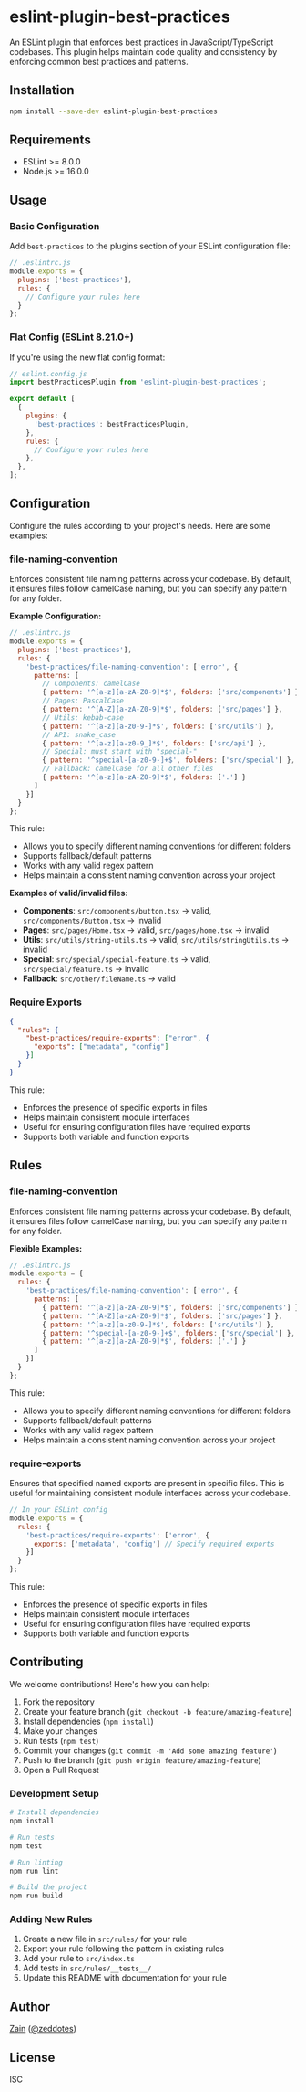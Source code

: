 # eslint-plugin-best-practices

An ESLint plugin that enforces best practices in JavaScript/TypeScript codebases. This plugin helps maintain code quality and consistency by enforcing common best practices and patterns.

## Installation

```bash
npm install --save-dev eslint-plugin-best-practices
```

## Requirements

- ESLint >= 8.0.0
- Node.js >= 16.0.0

## Usage

### Basic Configuration

Add `best-practices` to the plugins section of your ESLint configuration file:

```javascript
// .eslintrc.js
module.exports = {
  plugins: ['best-practices'],
  rules: {
    // Configure your rules here
  }
};
```

### Flat Config (ESLint 8.21.0+)

If you're using the new flat config format:

```javascript
// eslint.config.js
import bestPracticesPlugin from 'eslint-plugin-best-practices';

export default [
  {
    plugins: {
      'best-practices': bestPracticesPlugin,
    },
    rules: {
      // Configure your rules here
    },
  },
];
```

## Configuration

Configure the rules according to your project's needs. Here are some examples:

### file-naming-convention

Enforces consistent file naming patterns across your codebase. By default, it ensures files follow camelCase naming, but you can specify any pattern for any folder.

**Example Configuration:**

```javascript
// .eslintrc.js
module.exports = {
  plugins: ['best-practices'],
  rules: {
    'best-practices/file-naming-convention': ['error', {
      patterns: [
        // Components: camelCase
        { pattern: '^[a-z][a-zA-Z0-9]*$', folders: ['src/components'] },
        // Pages: PascalCase
        { pattern: '^[A-Z][a-zA-Z0-9]*$', folders: ['src/pages'] },
        // Utils: kebab-case
        { pattern: '^[a-z][a-z0-9-]*$', folders: ['src/utils'] },
        // API: snake_case
        { pattern: '^[a-z][a-z0-9_]*$', folders: ['src/api'] },
        // Special: must start with "special-"
        { pattern: '^special-[a-z0-9-]+$', folders: ['src/special'] },
        // Fallback: camelCase for all other files
        { pattern: '^[a-z][a-zA-Z0-9]*$', folders: ['.'] }
      ]
    }]
  }
};
```

This rule:
- Allows you to specify different naming conventions for different folders
- Supports fallback/default patterns
- Works with any valid regex pattern
- Helps maintain a consistent naming convention across your project

**Examples of valid/invalid files:**
- **Components**: `src/components/button.tsx` → valid, `src/components/Button.tsx` → invalid
- **Pages**: `src/pages/Home.tsx` → valid, `src/pages/home.tsx` → invalid
- **Utils**: `src/utils/string-utils.ts` → valid, `src/utils/stringUtils.ts` → invalid
- **Special**: `src/special/special-feature.ts` → valid, `src/special/feature.ts` → invalid
- **Fallback**: `src/other/fileName.ts` → valid

### Require Exports

```json
{
  "rules": {
    "best-practices/require-exports": ["error", { 
      "exports": ["metadata", "config"] 
    }]
  }
}
```

This rule:
- Enforces the presence of specific exports in files
- Helps maintain consistent module interfaces
- Useful for ensuring configuration files have required exports
- Supports both variable and function exports

## Rules

### file-naming-convention

Enforces consistent file naming patterns across your codebase. By default, it ensures files follow camelCase naming, but you can specify any pattern for any folder.

**Flexible Examples:**

```javascript
// .eslintrc.js
module.exports = {
  rules: {
    'best-practices/file-naming-convention': ['error', {
      patterns: [
        { pattern: '^[a-z][a-zA-Z0-9]*$', folders: ['src/components'] }, // camelCase
        { pattern: '^[A-Z][a-zA-Z0-9]*$', folders: ['src/pages'] },      // PascalCase
        { pattern: '^[a-z][a-z0-9-]*$', folders: ['src/utils'] },        // kebab-case
        { pattern: '^special-[a-z0-9-]+$', folders: ['src/special'] },   // special prefix
        { pattern: '^[a-z][a-zA-Z0-9]*$', folders: ['.'] }              // fallback
      ]
    }]
  }
};
```

This rule:
- Allows you to specify different naming conventions for different folders
- Supports fallback/default patterns
- Works with any valid regex pattern
- Helps maintain a consistent naming convention across your project

### require-exports

Ensures that specified named exports are present in specific files. This is useful for maintaining consistent module interfaces across your codebase.

```javascript
// In your ESLint config
module.exports = {
  rules: {
    'best-practices/require-exports': ['error', {
      exports: ['metadata', 'config'] // Specify required exports
    }]
  }
};
```

This rule:
- Enforces the presence of specific exports in files
- Helps maintain consistent module interfaces
- Useful for ensuring configuration files have required exports
- Supports both variable and function exports

## Contributing

We welcome contributions! Here's how you can help:

1. Fork the repository
2. Create your feature branch (`git checkout -b feature/amazing-feature`)
3. Install dependencies (`npm install`)
4. Make your changes
5. Run tests (`npm test`)
6. Commit your changes (`git commit -m 'Add some amazing feature'`)
7. Push to the branch (`git push origin feature/amazing-feature`)
8. Open a Pull Request

### Development Setup

```bash
# Install dependencies
npm install

# Run tests
npm test

# Run linting
npm run lint

# Build the project
npm run build
```

### Adding New Rules

1. Create a new file in `src/rules/` for your rule
2. Export your rule following the pattern in existing rules
3. Add your rule to `src/index.ts`
4. Add tests in `src/rules/__tests__/`
5. Update this README with documentation for your rule

## Author

[Zain](https://github.com/zeddotes) ([@zeddotes](https://github.com/zeddotes))

## License

ISC 
